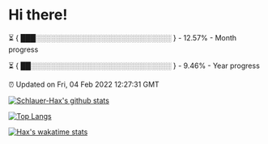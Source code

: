 # Hi there!

⏳ { ███░░░░░░░░░░░░░░░░░░░░░░░░░░░ } - 12.57% - Month progress

⏳ { ██░░░░░░░░░░░░░░░░░░░░░░░░░░░░ } - 9.46% - Year progress

⏰ Updated on Fri, 04 Feb 2022 12:27:31 GMT


[![Schlauer-Hax's github stats](https://github-readme-stats.vercel.app/api?username=Schlauer-Hax&show_icons=true&theme=dark&count_private=true)](https://github.com/Schlauer-Hax)


[![Top Langs](https://github-readme-stats.vercel.app/api/top-langs/?username=Schlauer-Hax&layout=compact&theme=dark)](https://github.com/Schlauer-Hax?tab=repositories)


[![Hax's wakatime stats](https://github-readme-stats.vercel.app/api/wakatime?username=Hax&theme=dark)](https://wakatime.com/@Hax)

